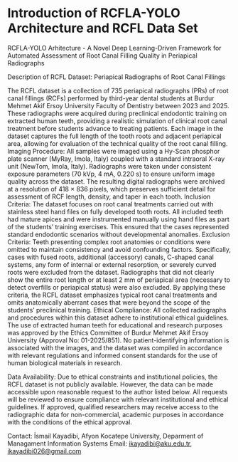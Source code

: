 # Introduction of RCFLA-YOLO Architecture and RCFL Data Set
RCFLA-YOLO Arhitecture - A Novel Deep Learning-Driven Framework for Automated Assessment of Root Canal Filling Quality in Periapical Radiographs

Description of RCFL Dataset: Periapical Radiographs of Root Canal Fillings

The RCFL dataset is a collection of 735 periapical radiographs (PRs) of root canal fillings (RCFs) performed by third-year dental students at Burdur Mehmet Akif Ersoy University Faculty of Dentistry between 2023 and 2025. These radiographs were acquired during preclinical endodontic training on extracted human teeth, providing a realistic simulation of clinical root canal treatment before students advance to treating patients. Each image in the dataset captures the full length of the tooth roots and adjacent periapical area, allowing for evaluation of the technical quality of the root canal filling. Imaging Procedure: All samples were imaged using a Hy-Scan phosphor plate scanner (MyRay, Imola, Italy) coupled with a standard intraoral X-ray unit (NewTom, Imola, Italy). Radiographs were taken under consistent exposure parameters (70 kVp, 4 mA, 0.220 s) to ensure uniform image quality across the dataset. The resulting digital radiographs were archived at a resolution of 418 × 836 pixels, which preserves sufficient detail for assessment of RCF length, density, and taper in each tooth. Inclusion Criteria: The dataset focuses on root canal treatments carried out with stainless steel hand files on fully developed tooth roots. All included teeth had mature apices and were instrumented manually using hand files as part of the students’ training exercises. This ensured that the cases represented standard endodontic scenarios without developmental anomalies. Exclusion Criteria: Teeth presenting complex root anatomies or conditions were omitted to maintain consistency and avoid confounding factors. Specifically, cases with fused roots, additional (accessory) canals, C-shaped canal systems, any form of internal or external resorption, or severely curved roots were excluded from the dataset. Radiographs that did not clearly show the entire root length or at least 2 mm of periapical area (necessary to detect overfills or periapical status) were also excluded. By applying these criteria, the RCFL dataset emphasizes typical root canal treatments and omits anatomically aberrant cases that were beyond the scope of the students’ preclinical training. Ethical Compliance: All collected radiographs and procedures within this dataset adhere to institutional ethical guidelines. The use of extracted human teeth for educational and research purposes was approved by the Ethics Committee of Burdur Mehmet Akif Ersoy University (Approval No: 01-2025/851). No patient-identifying information is associated with the images, and the dataset was compiled in accordance with relevant regulations and informed consent standards for the use of human biological materials in research.

Data Availability: Due to ethical constraints and institutional policies, the RCFL dataset is not publicly available. However, the data can be made accessible upon reasonable request to the author listed below. All requests will be reviewed to ensure compliance with relevant institutional and ethical guidelines. If approved, qualified researchers may receive access to the radiographic data for non-commercial, academic purposes in accordance with the conditions of the ethical approval.

Contact:
İsmail Kayadibi, Afyon Kocatepe University, Deparment of Managament Information Systems
Email: ikayadibi@aku.edu.tr, ikayadibi026@gmail.com
